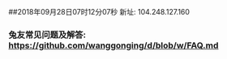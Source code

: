 ##2018年09月28日07时12分07秒 新址: 104.248.127.160
### 兔友常见问题及解答: https://github.com/wanggonging/d/blob/w/FAQ.md
